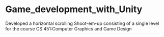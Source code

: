 # Game_development_with_Unity
Developed a horizontal scrolling Shoot-em-up consisting of a single level for the course CS 451:Computer Graphics and Game Design
